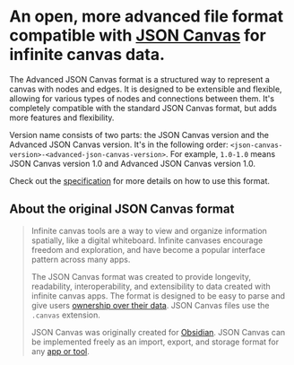 # An open, more advanced file format compatible with [JSON Canvas](https://github.com/obsidianmd/jsoncanvas) for infinite canvas data.

The Advanced JSON Canvas format is a structured way to represent a canvas with nodes and edges. It is designed to be extensible and flexible, allowing for various types of nodes and connections between them. It's completely compatible with the standard JSON Canvas format, but adds more features and flexibility.

Version name consists of two parts: the JSON Canvas version and the Advanced JSON Canvas version. It's in the following order: `<json-canvas-version>-<advanced-json-canvas-version>`. For example, `1.0-1.0` means JSON Canvas version 1.0 and Advanced JSON Canvas version 1.0.

Check out the [specification](spec/1.0-1.0.md) for more details on how to use this format.

## About the original **JSON Canvas** format
> Infinite canvas tools are a way to view and organize information spatially, like a digital whiteboard. Infinite canvases encourage freedom and exploration, and have become a popular interface pattern across many apps.
> 
> The JSON Canvas format was created to provide longevity, readability, interoperability, and extensibility to data created with infinite canvas apps. The format is designed to be easy to parse and give users [ownership over their data](https://stephango.com/file-over-app). JSON Canvas files use the `.canvas` extension. 
> 
> JSON Canvas was originally created for [Obsidian](https://obsidian.md/blog/json-canvas/). JSON Canvas can be implemented freely as an import, export, and storage format for any [app or tool](https://github.com/obsidianmd/jsoncanvas/blob/main/docs/apps.md).
